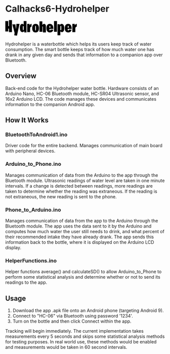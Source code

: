 # Calhacks6-Hydrohelper
![](logo.png)

Hydrohelper is a waterbottle which helps its users keep track of water consumption. The smart bottle keeps track of how much water one has drank in any given day and sends that information to a companion app over Bluetooth. 

## Overview
Back-end code for the Hydrohelper water bottle. Hardware consists of an Arduino Nano, HC-06 Bluetooth module, HC-SR04 Ultrasonic sensor, and 16x2 Arduino LCD. The code manages these devices and communicates information to the companion Android app. 


## How It Works
### BluetoothToAndroid1.ino
Driver code for the entire backend. Manages communication of main board with peripheral devices. 

### Arduino_to_Phone.ino
Manages communication of data from the Arduino to the app through the Bluetooth module. Ultrasonic readings of water level are taken in one minute intervals. If a change is detected between readings, more readings are taken to determine whether the reading was extraneous. If the reading is not extraneous, the new reading is sent to the phone. 

### Phone_to_Arduino.ino 
Manages communication of data from the app to the Arduino through the Bluetooth module. The app uses the data sent to it by the Arduino and computes how much water the user still needs to drink, and what percent of their recommended intake they have already drank. The app sends this information back to the bottle, where it is displayed on the Arduino LCD display. 

### HelperFunctions.ino 
Helper functions average() and calculateSD() to allow Arduino_to_Phone to perform some statistical analysis and determine whether or not to send its readings to the app. 

## Usage 
1. Download the app .apk file onto an Android phone (targeting Android 9). 
2. Connect to "HC-06" via Bluetooth using password '1234'. 
3. Turn on the bottle and then click Connect within the app. 

Tracking will begin immediately. The current implementation takes measurements every 5 seconds and skips some statistical analysis methods for testing purposes. In real world use, these methods would be enabled and measurements would be taken in 60 second intervals. 
